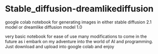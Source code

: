 # Stable_diffusion-dreamlikediffusion
google colab notebook for generating images in either stable diffusion 2.1 model or dreamlike diffusion model 1.0

very basic notebook for ease of use
many modifications to come in the future as i embark on my adventure into the world of AI and programming.
Just download and upload into google colab and enjoy
